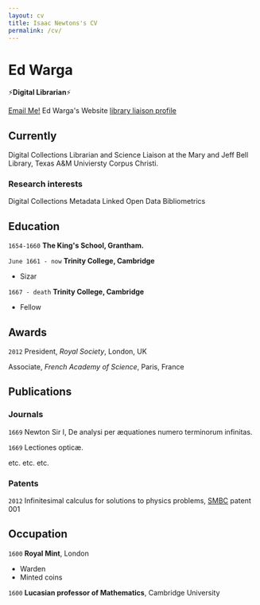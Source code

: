 ```yaml
---
layout: cv
title: Isaac Newtons's CV
permalink: /cv/
---
```

# Ed Warga
⚡**Digital Librarian**⚡

<div id="webaddress">
<a href="mailto:edward.warga@tamucc.edu">Email Me!</a>
<a href:"https://edwarga.github.io">Ed Warga's Website</a>
<a href="https://guides.library.tamucc.edu/prf.php?account_id=117290">library liaison profile</a>
</div>


## Currently

Digital Collections Librarian and Science Liaison at the Mary and Jeff Bell Library, Texas A&M Univiersty Corpus Christi.


### Research interests

Digital Collections
Metadata
Linked Open Data
Bibliometrics


## Education

`1654-1660`
__The King's School, Grantham.__

`June 1661 - now`
__Trinity College, Cambridge__

- Sizar

`1667 - death`
__Trinity College, Cambridge__

- Fellow



## Awards

`2012`
President, *Royal Society*, London, UK

Associate, *French Academy of Science*, Paris, France



## Publications

<!-- A list is also available [online](http://scholar.google.co.uk/citations?user=LTOTl0YAAAAJ) -->

### Journals

`1669`
Newton Sir I, De analysi per æquationes numero terminorum infinitas. 

`1669`
Lectiones opticæ.

etc. etc. etc.

### Patents

`2012`
Infinitesimal calculus for solutions to physics problems, [SMBC](http://www.techdirt.com/articles/20121011/09312820678/if-patents-had-been-around-time-newton.shtml) patent 001


## Occupation

`1600`
__Royal Mint__, London

- Warden
- Minted coins

`1600`
__Lucasian professor of Mathematics__, Cambridge University



<!-- ### Footer

Last updated: May 2013 -->


